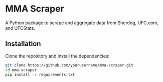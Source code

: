 # MMA Scraper

A Python package to scrape and aggregate data from Sherdog, UFC.com, and UFCStats.

## Installation

Clone the repository and install the dependencies:

```bash
git clone https://github.com/yourusername/mma-scraper.git
cd mma-scraper
pip install -r requirements.txt
